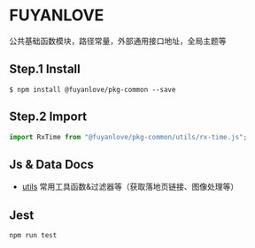 # FUYANLOVE

公共基础函数模块，路径常量，外部通用接口地址，全局主题等

## Step.1 Install

```
$ npm install @fuyanlove/pkg-common --save
```

## Step.2 Import

```javascript
import RxTime from "@fuyanlove/pkg-common/utils/rx-time.js";
```

## Js & Data Docs

- [utils](./docs/utils.md) 常用工具函数&过滤器等（获取落地页链接、图像处理等）


## Jest
```
npm run test
```